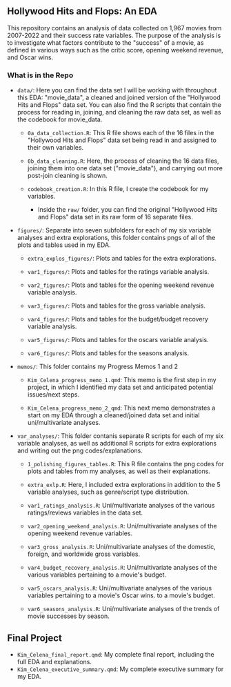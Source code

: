 ## Hollywood Hits and Flops: An EDA

This repository contains an analysis of data collected on 1,967 movies from 2007-2022 and their success rate variables. The purpose of the analysis is to investigate what factors contribute to the "success" of a movie, as defined in various ways such as the critic score, opening weekend revenue, and Oscar wins.

### What is in the Repo

-   `data/`: Here you can find the data set I will be working with throughout this EDA: "movie_data", a cleaned and joined version of the "Hollywood Hits and Flops" data set. You can also find the R scripts that contain the process for reading in, joining, and cleaning the raw data set, as well as the codebook for movie_data.

    -   `0a_data_collection.R`: This R file shows each of the 16 files in the "Hollywood Hits and Flops" data set being read in and assigned to their own variables.

    -   `0b_data_cleaning.R`: Here, the process of cleaning the 16 data files, joining them into one data set ("movie_data"), and carrying out more post-join cleaning is shown.

    -   `codebook_creation.R`: In this R file, I create the codebook for my variables.

        -   Inside the `raw/` folder, you can find the original "Hollywood Hits and Flops" data set in its raw form of 16 separate files.
        

-   `figures/`: Separate into seven subfolders for each of my six variable analyses and extra explorations, this folder contains pngs of all of the plots and tables used in my EDA.

    -   `extra_explos_figures/`: Plots and tables for the extra explorations.
    
    -   `var1_figures/`: Plots and tables for the ratings variable analysis.
    
    -   `var2_figures/`: Plots and tables for the opening weekend revenue variable analysis.
    
    -   `var3_figures/`: Plots and tables for the gross variable analysis.
    
    -   `var4_figures/`: Plots and tables for the budget/budget recovery variable analysis.
    
    -   `var5_figures/`: Plots and tables for the oscars variable analysis.
    
    -   `var6_figures/`: Plots and tables for the seasons analysis.

-   `memos/`: This folder contains my Progress Memos 1 and 2

    -   `Kim_Celena_progress_memo_1.qmd`: This memo is the first step in my project, in which I identified my data set and anticipated potential issues/next steps.
    
    -   `Kim_Celena_progress_memo_2_qmd`: This next memo demonstrates a start on my EDA through a cleaned/joined data set and initial uni/multivariate analyses.

-   `var_analyses/`: This folder contanis separate R scripts for each of my six variable analyses, as well as additional R scripts for extra explorations and writing out the png codes/explanations.

    -   `1_polishing_figures_tables.R`: This R file contains the png codes for plots and tables from my analyses, as well as their explanations.

    -   `extra_exlp.R`: Here, I included extra explorations in addition to the 5 variable analyses, such as genre/script type distribution.

    -   `var1_ratings_analysis.R`: Uni/multivariate analyses of the various ratings/reviews variables in the data set.

    -   `var2_opening_weekend_analysis.R`: Uni/multivariate analyses of the opening weekend revenue variables.

    -   `var3_gross_analysis.R`: Uni/multivariate analyses of the domestic, foreign, and worldwide gross variables.

    -   `var4_budget_recovery_analysis.R`: Uni/multivariate analyses of the various variables pertaining to a movie's budget.

    -   `var5_oscars_analysis.R`: Uni/multivariate analyses of the various variables pertaining to a movie's Oscar wins. to a movie's budget.

    -   `var6_seasons_analysis.R`: Uni/multivariate analyses of the trends of movie successes by season.

## Final Project

-   `Kim_Celena_final_report.qmd`: My complete final report, including the full EDA and explanations.
-   `Kim_Celena_executive_summary.qmd`: My complete executive summary for my EDA.


